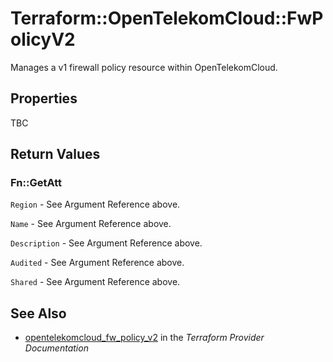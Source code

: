 # Terraform::OpenTelekomCloud::FwPolicyV2

Manages a v1 firewall policy resource within OpenTelekomCloud.

## Properties

TBC

## Return Values

### Fn::GetAtt

`Region` - See Argument Reference above.

`Name` - See Argument Reference above.

`Description` - See Argument Reference above.

`Audited` - See Argument Reference above.

`Shared` - See Argument Reference above.

## See Also

* [opentelekomcloud_fw_policy_v2](https://www.terraform.io/docs/providers/opentelekomcloud/r/fw_policy_v2.html) in the _Terraform Provider Documentation_